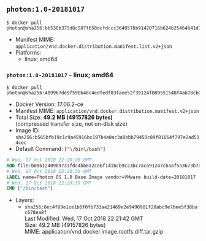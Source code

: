 ## `photon:1.0-20181017`

```console
$ docker pull photon@sha256:bb530b375d8c587f658dcfdccc3648576b91420716b624b25464641d7cf1aa21
```

-	Manifest MIME: `application/vnd.docker.distribution.manifest.list.v2+json`
-	Platforms:
	-	linux; amd64

### `photon:1.0-20181017` - linux; amd64

```console
$ docker pull photon@sha256:489967de9f59bb48c4edfedf03faee52f39124f089551548f4ab78cb03d9ac8b
```

-	Docker Version: 17.06.2-ce
-	Manifest MIME: `application/vnd.docker.distribution.manifest.v2+json`
-	Total Size: **49.2 MB (49157826 bytes)**  
	(compressed transfer size, not on-disk size)
-	Image ID: `sha256:b565bfb19c1c9a45916bc197b4a0ac3a8bbb79450c89f81664f797e2ad514cec`
-	Default Command: `["\/bin\/bash"]`

```dockerfile
# Wed, 17 Oct 2018 22:20:38 GMT
ADD file:b0061240989733fdc4bb8a2ca6f141bcb9c23bc7aca91247cbaaf5a3673b7ae1 in / 
# Wed, 17 Oct 2018 22:20:39 GMT
LABEL name=Photon OS 1.0 Base Image vendor=VMware build-date=20181017
# Wed, 17 Oct 2018 22:20:39 GMT
CMD ["/bin/bash"]
```

-	Layers:
	-	`sha256:8ec4f89e1ce1b0f0fb733ae21469e2e9490981f20abc9e7bee5f38bac678ea8f`  
		Last Modified: Wed, 17 Oct 2018 22:21:42 GMT  
		Size: 49.2 MB (49157826 bytes)  
		MIME: application/vnd.docker.image.rootfs.diff.tar.gzip
